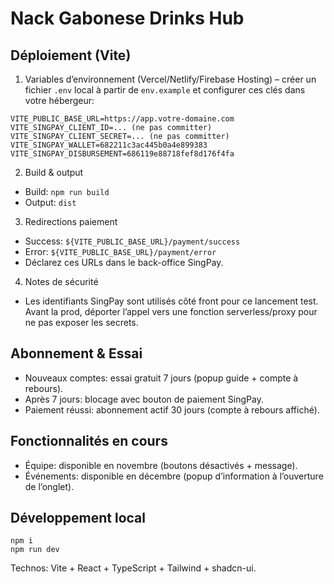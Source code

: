 # Nack Gabonese Drinks Hub

## Déploiement (Vite)

1) Variables d’environnement (Vercel/Netlify/Firebase Hosting) – créer un fichier `.env` local à partir de `env.example` et configurer ces clés dans votre hébergeur:

```
VITE_PUBLIC_BASE_URL=https://app.votre-domaine.com
VITE_SINGPAY_CLIENT_ID=... (ne pas committer)
VITE_SINGPAY_CLIENT_SECRET=... (ne pas committer)
VITE_SINGPAY_WALLET=682211c3ac445b0a4e899383
VITE_SINGPAY_DISBURSEMENT=686119e88718fef8d176f4fa
```

2) Build & output
- Build: `npm run build`
- Output: `dist`

3) Redirections paiement
- Success: `${VITE_PUBLIC_BASE_URL}/payment/success`
- Error: `${VITE_PUBLIC_BASE_URL}/payment/error`
- Déclarez ces URLs dans le back-office SingPay.

4) Notes de sécurité
- Les identifiants SingPay sont utilisés côté front pour ce lancement test. Avant la prod, déporter l’appel vers une fonction serverless/proxy pour ne pas exposer les secrets.

## Abonnement & Essai
- Nouveaux comptes: essai gratuit 7 jours (popup guide + compte à rebours).
- Après 7 jours: blocage avec bouton de paiement SingPay.
- Paiement réussi: abonnement actif 30 jours (compte à rebours affiché).

## Fonctionnalités en cours
- Équipe: disponible en novembre (boutons désactivés + message).
- Événements: disponible en décembre (popup d’information à l’ouverture de l’onglet).

## Développement local
```
npm i
npm run dev
```

Technos: Vite + React + TypeScript + Tailwind + shadcn-ui.
